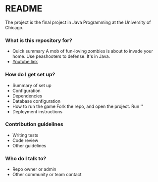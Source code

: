# README #

The project is the final project in Java Programming at the University of Chicago.

### What is this repository for? ###

* Quick summary
A mob of fun-loving zombies is about to invade your home. Use peashooters to defense. It's in Java.
* [Youtube link]( http://youtu.be/nKl3FW-BOaU)

### How do I get set up? ###

* Summary of set up
* Configuration
* Dependencies
* Database configuration
* How to run the game
Fork the repo, and open the project. Run ''
* Deployment instructions

### Contribution guidelines ###

* Writing tests
* Code review
* Other guidelines

### Who do I talk to? ###

* Repo owner or admin
* Other community or team contact
